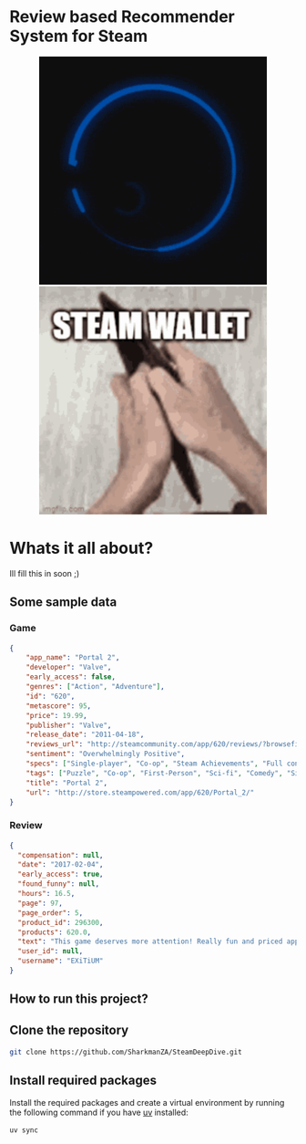 # Review based Recommender System for Steam

<div align="center">
    <img src="resources/steam.gif" width="400" height="400" />
    <img src="resources/steam-wallet-sad.gif" width="400" height="400" />
</div>

# Whats it all about?

Ill fill this in soon ;)

## Some sample data

### Game
```json
{
    "app_name": "Portal 2", 
    "developer": "Valve", 
    "early_access": false, 
    "genres": ["Action", "Adventure"], 
    "id": "620", 
    "metascore": 95, 
    "price": 19.99, 
    "publisher": "Valve", 
    "release_date": "2011-04-18", 
    "reviews_url": "http://steamcommunity.com/app/620/reviews/?browsefilter=mostrecent&p=1", 
    "sentiment": "Overwhelmingly Positive", 
    "specs": ["Single-player", "Co-op", "Steam Achievements", "Full controller support", "Steam Trading Cards", "Captions available", "Steam Workshop", "Steam Cloud", "Stats", "Includes level editor", "Commentary available"], 
    "tags": ["Puzzle", "Co-op", "First-Person", "Sci-fi", "Comedy", "Singleplayer", "Adventure", "Online Co-Op", "Funny", "Science", "Female Protagonist", "Action", "Story Rich", "Multiplayer", "Atmospheric", "Local Co-Op", "FPS", "Strategy", "Space", "Platformer"], 
    "title": "Portal 2", 
    "url": "http://store.steampowered.com/app/620/Portal_2/"
}
```

### Review
```json
{
  "compensation": null,
  "date": "2017-02-04",
  "early_access": true,
  "found_funny": null,
  "hours": 16.5,
  "page": 97,
  "page_order": 5,
  "product_id": 296300,
  "products": 620.0,
  "text": "This game deserves more attention! Really fun and priced appropriately.",
  "user_id": null,
  "username": "EXiTiUM"
}
```

## How to run this project?

## Clone the repository

```bash
git clone https://github.com/SharkmanZA/SteamDeepDive.git
```

## Install required packages

Install the required packages and create a virtual environment by running the
following command if you have [uv](https://docs.astral.sh/uv/) installed:

```bash
uv sync
```


